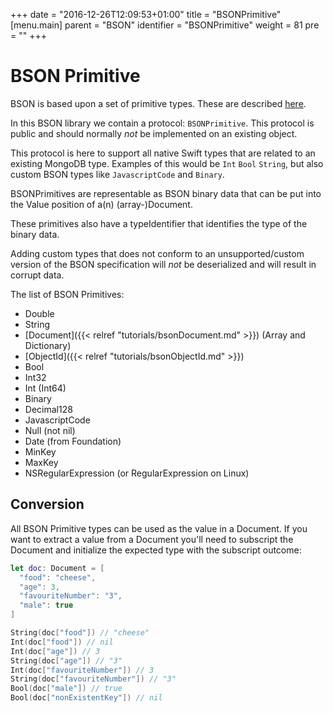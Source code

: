 +++
date = "2016-12-26T12:09:53+01:00"
title = "BSONPrimitive"
[menu.main]
  parent = "BSON"
  identifier = "BSONPrimitive"
  weight = 81
  pre = "<i class='fa'></i>"
+++

# BSON Primitive

BSON is based upon a set of primitive types. These are described [here](http://bsonspec.org/spec.html).

In this BSON library we contain a protocol: `BSONPrimitive`. This protocol is public and should normally *not* be implemented on an existing object.

This protocol is here to support all native Swift types that are related to an existing MongoDB type. Examples of this would be `Int` `Bool` `String`, but also custom BSON types like `JavascriptCode` and `Binary`.

BSONPrimitives are representable as BSON binary data that can be put into the Value position of a(n) (array-)Document.

These primitives also have a typeIdentifier that identifies the type of the binary data.

Adding custom types that does not conform to an unsupported/custom version of the BSON specification will *not* be deserialized and will result in corrupt data.

The list of BSON Primitives:

- Double
- String
- [Document]({{< relref "tutorials/bsonDocument.md" >}}) (Array and Dictionary)
- [ObjectId]({{< relref "tutorials/bsonObjectId.md" >}})
- Bool
- Int32
- Int (Int64)
- Binary
- Decimal128
- JavascriptCode
- Null (not nil)
- Date (from Foundation)
- MinKey
- MaxKey
- NSRegularExpression (or RegularExpression on Linux)

## Conversion

All BSON Primitive types can be used as the value in a Document. If you want to extract a value from a Document you'll need to subscript the Document and initialize the expected type with the subscript outcome:

```swift
let doc: Document = [
  "food": "cheese",
  "age": 3,
  "favouriteNumber": "3",
  "male": true
]

String(doc["food"]) // "cheese"
Int(doc["food"]) // nil
Int(doc["age"]) // 3
String(doc["age"]) // "3"
Int(doc["favouriteNumber"]) // 3
String(doc["favouriteNumber"]) // "3"
Bool(doc["male"]) // true
Bool(doc["nonExistentKey"]) // nil
```
